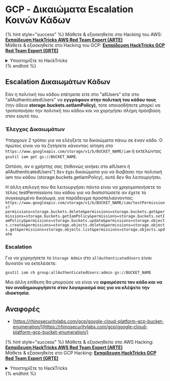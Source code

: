 # GCP - Δικαιώματα Εscalation Κοινών Κάδων

{% hint style="success" %}
Μάθετε & εξασκηθείτε στο Hacking του AWS:<img src="/.gitbook/assets/image.png" alt="" data-size="line">[**Εκπαίδευση HackTricks AWS Red Team Expert (ARTE)**](https://training.hacktricks.xyz/courses/arte)<img src="/.gitbook/assets/image.png" alt="" data-size="line">\
Μάθετε & εξασκηθείτε στο Hacking του GCP: <img src="/.gitbook/assets/image (2).png" alt="" data-size="line">[**Εκπαίδευση HackTricks GCP Red Team Expert (GRTE)**<img src="/.gitbook/assets/image (2).png" alt="" data-size="line">](https://training.hacktricks.xyz/courses/grte)

<details>

<summary>Υποστηρίξτε το HackTricks</summary>

* Ελέγξτε τα [**σχέδια συνδρομής**](https://github.com/sponsors/carlospolop)!
* **Εγγραφείτε** 💬 στην [**ομάδα Discord**](https://discord.gg/hRep4RUj7f) ή στην [**ομάδα telegram**](https://t.me/peass) ή **ακολουθήστε** μας στο **Twitter** 🐦 [**@hacktricks\_live**](https://twitter.com/hacktricks\_live)**.**
* **Μοιραστείτε κόλπα χάκερ κάνοντας υποβολή PRs** στα αποθετήρια [**HackTricks**](https://github.com/carlospolop/hacktricks) και [**HackTricks Cloud**](https://github.com/carlospolop/hacktricks-cloud).

</details>
{% endhint %}

## Εscalation Δικαιωμάτων Κάδων

Εάν η πολιτική του κάδου επέτρεπε είτε στο "allUsers" είτε στο "allAuthenticatedUsers" να **εγγράφουν στην πολιτική του κάδου τους** (την άδεια **storage.buckets.setIamPolicy)**, τότε οποιοσδήποτε μπορεί να τροποποιήσει την πολιτική του κάδου και να χορηγήσει πλήρη πρόσβαση στον εαυτό του.

### Έλεγχος Δικαιωμάτων

Υπάρχουν 2 τρόποι για να ελέγξετε τα δικαιώματα πάνω σε έναν κάδο. Ο πρώτος είναι να τα ζητήσετε κάνοντας αίτηση στο `https://www.googleapis.com/storage/v1/b/BUCKET_NAME/iam` ή εκτελώντας `gsutil iam get gs://BUCKET_NAME`.

Ωστόσο, αν ο χρήστης σας (πιθανώς ανήκει στο allUsers ή allAuthenticatedUsers") δεν έχει δικαιώματα για να διαβάσει την πολιτική iam του κάδου (storage.buckets.getIamPolicy), αυτό δεν θα λειτουργήσει.

Η άλλη επιλογή που θα λειτουργήσει πάντα είναι να χρησιμοποιήσετε το τέλος testPermissions του κάδου για να διαπιστώσετε αν έχετε το συγκεκριμένο δικαίωμα, για παράδειγμα προσπελαύνοντας: `https://www.googleapis.com/storage/v1/b/BUCKET_NAME/iam/testPermissions?permissions=storage.buckets.delete&permissions=storage.buckets.get&permissions=storage.buckets.getIamPolicy&permissions=storage.buckets.setIamPolicy&permissions=storage.buckets.update&permissions=storage.objects.create&permissions=storage.objects.delete&permissions=storage.objects.get&permissions=storage.objects.list&permissions=storage.objects.update`

### Εscalation

Για να χορηγήσετε το `Storage Admin` στο `allAuthenticatedUsers` είναι δυνατόν να εκτελέσετε:
```
gsutil iam ch group:allAuthenticatedUsers:admin gs://BUCKET_NAME
```
Μια άλλη επίθεση θα μπορούσε να είναι να **αφαιρέσετε τον κάδο και να τον αναδημιουργήσετε στον λογαριασμό σας για να κλέψετε την ιδιοκτησία**.

## Αναφορές

* [https://rhinosecuritylabs.com/gcp/google-cloud-platform-gcp-bucket-enumeration/](https://rhinosecuritylabs.com/gcp/google-cloud-platform-gcp-bucket-enumeration/)

{% hint style="success" %}
Μάθετε & εξασκηθείτε στο AWS Hacking:<img src="/.gitbook/assets/image.png" alt="" data-size="line">[**Εκπαίδευση HackTricks AWS Red Team Expert (ARTE)**](https://training.hacktricks.xyz/courses/arte)<img src="/.gitbook/assets/image.png" alt="" data-size="line">\
Μάθετε & εξασκηθείτε στο GCP Hacking: <img src="/.gitbook/assets/image (2).png" alt="" data-size="line">[**Εκπαίδευση HackTricks GCP Red Team Expert (GRTE)**<img src="/.gitbook/assets/image (2).png" alt="" data-size="line">](https://training.hacktricks.xyz/courses/grte)

<details>

<summary>Υποστηρίξτε το HackTricks</summary>

* Ελέγξτε τα [**σχέδια συνδρομής**](https://github.com/sponsors/carlospolop)!
* **Εγγραφείτε** 💬 [**στην ομάδα Discord**](https://discord.gg/hRep4RUj7f) ή στην [**ομάδα telegram**](https://t.me/peass) ή **ακολουθήστε** μας στο **Twitter** 🐦 [**@hacktricks\_live**](https://twitter.com/hacktricks\_live)**.**
* **Μοιραστείτε κόλπα χάκερ υποβάλλοντας PRs στα** [**HackTricks**](https://github.com/carlospolop/hacktricks) και [**HackTricks Cloud**](https://github.com/carlospolop/hacktricks-cloud) αποθετήρια στο GitHub.

</details>
{% endhint %}
